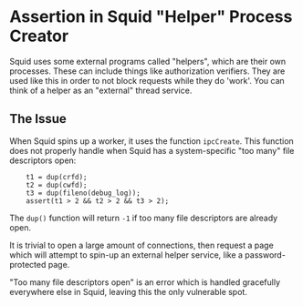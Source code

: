 # Assertion in Squid "Helper" Process Creator
Squid uses some external programs called "helpers", which are their own processes. These can include things like authorization verifiers. They are used like this in order to not block requests while they do 'work'. You can think of a helper as an "external" thread service.

## The Issue
When Squid spins up a worker, it uses the function `ipcCreate`. This function does not properly handle when Squid has a system-specific "too many" file descriptors open:
```
    t1 = dup(crfd);
    t2 = dup(cwfd);
    t3 = dup(fileno(debug_log));
    assert(t1 > 2 && t2 > 2 && t3 > 2);
```
The `dup()` function will return `-1` if too many file descriptors are already open.

It is trivial to open a large amount of connections, then request a page which will attempt to spin-up an external helper service, like a password-protected page.

"Too many file descriptors open" is an error which is handled gracefully everywhere else in Squid, leaving this the only vulnerable spot.
